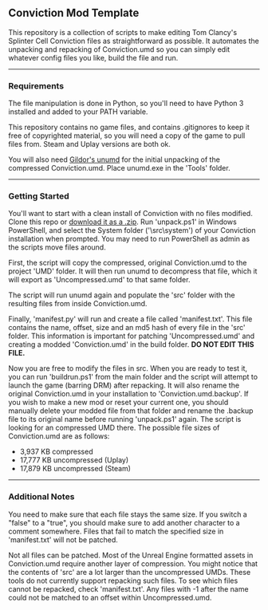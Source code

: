 ## Conviction Mod Template
This repository is a collection of scripts to make editing Tom Clancy's Splinter Cell Conviction files as straightforward as possible. It automates the unpacking and repacking of Conviction.umd so you can simply edit whatever config files you like, build the file and run.
***
### Requirements
The file manipulation is done in Python, so you'll need to have Python 3 installed and added to your PATH variable. 

This repository contains no game files, and contains .gitignores to keep it free of copyrighted material, so you will need a copy of the game to pull files from. Steam and Uplay versions are both ok.

You will also need [Gildor's unumd](https://www.gildor.org/smf/index.php/topic,458.msg15196.html#msg15196) for the initial unpacking of the compressed Conviction.umd. Place unumd.exe in the 'Tools' folder.
***
### Getting Started
You'll want to start with a clean install of Conviction with no files modified. Clone this repo or [download it as a .zip](https://github.com/wcolding/ConvictionModTemplate/archive/refs/heads/master.zip). Run 'unpack.ps1' in Windows PowerShell, and select the System folder ('\src\system') of your Conviction installation when prompted. You may need to run PowerShell as admin as the scripts move files around.

First, the script will copy the compressed, original Conviction.umd to the project 'UMD' folder. It will then run unumd to decompress that file, which it will export as 'Uncompressed.umd' to that same folder.

The script will run unumd again and populate the 'src' folder with the resulting files from inside Conviction.umd.

Finally, 'manifest.py' will run and create a file called 'manifest.txt'. This file contains the name, offset, size and an md5 hash of every file in the 'src' folder. This information is important for patching 'Uncompressed.umd' and creating a modded 'Conviction.umd' in the build folder. **DO NOT EDIT THIS FILE.**

Now you are free to modify the files in src. When you are ready to test it, you can run 'buildrun.ps1' from the main folder and the script will attempt to launch the game (barring DRM) after repacking. It will also rename the original Conviction.umd in your installation to 'Conviction.umd.backup'. If you wish to make a new mod or reset your current one, you should manually delete your modded file from that folder and rename the .backup file to its original name before running 'unpack.ps1' again. The script is looking for an compressed UMD there. The possible file sizes of Conviction.umd are as follows:
- 3,937 KB compressed
- 17,777 KB uncompressed (Uplay)
- 17,879 KB uncompressed (Steam)
***
### Additional Notes
You need to make sure that each file stays the same size. If you switch a "false" to a "true", you should make sure to add another character to a comment somewhere. Files that fail to match the specified size in 'manifest.txt' will not be patched.

Not all files can be patched. Most of the Unreal Engine formatted assets in Conviction.umd require another layer of compression. You might notice that the contents of 'src' are a lot larger than the uncompressed UMDs. These tools do not currently support repacking such files. To see which files cannot be repacked, check 'manifest.txt'. Any files with -1 after the name could not be matched to an offset within Uncompressed.umd.

